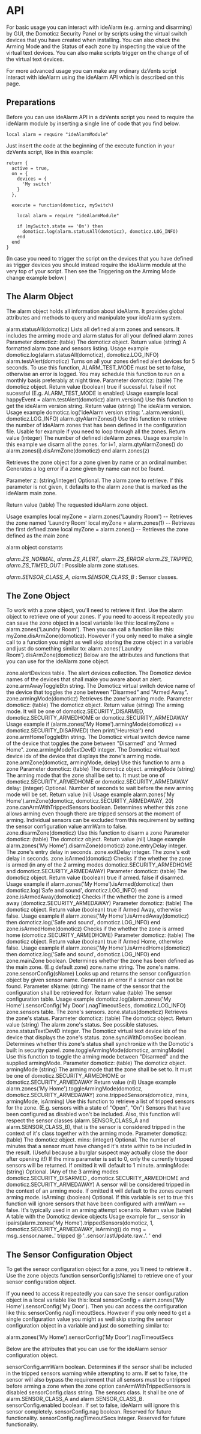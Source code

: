 API
===

For basic usage you can interact with ideAlarm (e.g. arming and disarming) by GUI,
the Domoticz Security Panel or by scripts using the virtual switch devices that you
have created when installing. You can also check the Arming Mode and the Status of
each zone by inspecting the value of the virtual text devices. You can also make
scripts trigger on the change of of the virtual text devices.

For more advanced usage you can make any ordinary dzVents script interact with ideAlarm
using the ideAlarm API which is described on this page.

Preparations
------------

Before you can use ideAlarm API in a dzVents script you need to require the ideAlarm
module by inserting a single line of code that you find below.

~~~~
local alarm = require "ideAlarmModule"
~~~~

Just insert the code at the beginning of the execute function in your dzVents script,
like in this example:

~~~~
return {
  active = true,
  on = {
    devices = {
      'My switch'
    }
  },

  execute = function(domoticz, mySwitch)

    local alarm = require "ideAlarmModule"

    if (mySwitch.state == 'On') then
      domoticz.log(alarm.statusAll(domoticz), domoticz.LOG_INFO)
    end
  end
}
~~~~

(In case you need to trigger the script on the devices that you have defined as trigger devices
you should instead require the ideAlarm module at the very top of your script. Then see
the Triggering on the Arming Mode change example below.)

The Alarm Object
----------------

The alarm object holds all information about ideAlarm. It provides global attributes
and methods to query and manipulate your ideAlarm system.

alarm.statusAll(domoticz)
  Lists all defined alarm zones and sensors. It includes the arming mode and alarm status for all your defined alarm zones
  Parameter
      domoticz: (table) The domoticz object.
  Return value
      (string) A formatted alarm zone and sensors listing.
  Usage example
      domoticz.log(alarm.statusAll(domoticz), domoticz.LOG_INFO)
alarm.testAlert(domoticz)
  Turns on all your zones defined alert devices for 5 seconds. To use this function, ALARM_TEST_MODE must be set to false, otherwise an error is logged. You may schedule this function to run on a monthly basis preferably at night time.
  Parameter
      domoticz: (table) The domoticz object.
  Return value
      (boolean) true if sucessful. false if not sucessful (E.g. ALARM_TEST_MODE is enabled)
  Usage example
      local happyEvent = alarm.testAlert(domoticz)
alarm.version()
  Use this function to get the ideAlarm version string.
  Return value
      (string) The ideAlarm version.
  Usage example
      domoticz.log('ideAlarm version string: '..alarm.version(), domoticz.LOG_INFO)
alarm.qtyAlarmZones()
  Use this function to retrieve the number of ideAlarm zones that has been defined in the configuration file. Usable for example if you need to loop through all the zones.
  Return value
      (integer) The number of defined ideAlarm zones.
  Usage example
  In this example we disarm all the zones.
      for i=1, alarm.qtyAlarmZones() do alarm.zones(i).disArmZone(domoticz) end
alarm.zones(z)

  Retrieves the zone object for a zone given by name or an ordinal number. Generates a log error if a zone given by name can not be found.

  Parameter
      z: (string/integer) Optional. The alarm zone to retrieve. If this parameter is not given, it defaults to the alarm zone that is marked as the ideAlarm main zone.

  Return value
      (table) The requested ideAlarm zone object.

  Usage examples
      local myZone = alarm.zones('Laundry Room') -- Retrieves the zone named 'Laundry Room'
      local myZone = alarm.zones(1) -- Retrieves the first defined zone
      local myZone = alarm.zones() -- Retrieves the zone defined as the main zone

alarm object constants

*alarm.ZS_NORMAL, alarm.ZS_ALERT, alarm.ZS_ERROR alarm.ZS_TRIPPED, alarm.ZS_TIMED_OUT* : Possible alarm zone statuses.

*alarm.SENSOR_CLASS_A, alarm.SENSOR_CLASS_B* : Sensor classes.

The Zone Object
---------------

To work with a zone object, you'll need to retrieve it first. Use the alarm object to retrieve
one of your zones. If you need to access it repeatedly you can save the zone object in a local
variable like this: local myZone = alarm.zones('Laundry Room'). Then you can call a function
like this: myZone.disArmZone(domoticz). However if you only need to make a single call to a
function you might as well skip storing the zone object in a variable and just do something
similar to: alarm.zones('Laundry Room').disArmZone(domoticz) Below are the attributes and functions
that you can use for the ideAlarm zone object.

zone.alertDevices
    table. The alert devices collection. The Domoticz device names of the devices that shall make you aware about an alert.
zone.armAwayToggleBtn
    string. The Domoticz virtual switch device name of the device that toggles the zone between "Disarmed" and "Armed Away".
zone.armingMode(domoticz)
    Retrieves the zone's arming mode.
    Parameter
        domoticz: (table) The domoticz object.
    Return value
        (string) The arming mode. It will be one of domoticz.SECURITY_DISARMED, domoticz.SECURITY_ARMEDHOME or domoticz.SECURITY_ARMEDAWAY
    Usage example
        if (alarm.zones('My Home').armingMode(domoticz) == domoticz.SECURITY_DISARMED) then print('Heureka!') end
zone.armHomeToggleBtn
    string. The Domoticz virtual switch device name of the device that toggles the zone between "Disarmed" and "Armed Home".
zone.armingModeTextDevID
    integer. The Domoticz virtual text device idx of the device that displays the zone's arming mode.
zone.armZone(domoticz, armingMode, delay)
    Use this function to arm a zone
    Parameter
        domoticz: (table) The domoticz object.
        armingMode (string) The arming mode that the zone shall be set to. It must be one of domoticz.SECURITY_ARMEDHOME or domoticz.SECURITY_ARMEDAWAY
        delay: (integer) Optional. Number of seconds to wait before the new arming mode will be set.
    Return value
        (nil)
    Usage example
        alarm.zones('My Home').armZone(domoticz, domoticz.SECURITY_ARMEDAWAY, 20)
zone.canArmWithTrippedSensors
    boolean. Determines whether this zone allows arming even though there are tripped sensors at the moment of arming. Individual sensors can be excluded from this requirement by setting the sensor configuration value armWarn to false.
zone.disarmZone(domoticz)
    Use this function to disarm a zone
    Parameter
        domoticz: (table) The domoticz object.
    Return value
        (nil)
    Usage example
        alarm.zones('My Home').disarmZone(domoticz)
zone.entryDelay
    integer. The zone's entry delay in seconds.
zone.exitDelay
    integer. The zone's exit delay in seconds.
zone.isArmed(domoticz)
    Checks if the whether the zone is armed (in any of the 2 arming modes domoticz.SECURITY_ARMEDHOME and domoticz.SECURITY_ARMEDAWAY)
    Parameter
        domoticz: (table) The domoticz object.
    Return value
        (boolean) true if armed. false if disarmed.
    Usage example
        if alarm.zones('My Home').isArmed(domoticz) then domoticz.log('Safe and sound', domoticz.LOG_INFO) end
zone.isArmedAway(domoticz)
    Checks if the whether the zone is armed away (domoticz.SECURITY_ARMEDAWAY)
    Parameter
        domoticz: (table) The domoticz object.
    Return value
        (boolean) true if Armed Away, otherwise false.
    Usage example
        if alarm.zones('My Home').isArmedAway(domoticz) then domoticz.log('Safe and sound', domoticz.LOG_INFO) end
zone.isArmedHome(domoticz)
    Checks if the whether the zone is armed home (domoticz.SECURITY_ARMEDHOME)
    Parameter
        domoticz: (table) The domoticz object.
    Return value
        (boolean) true if Armed Home, otherwise false.
    Usage example
        if alarm.zones('My Home').isArmedHome(domoticz) then domoticz.log('Safe and sound', domoticz.LOG_INFO) end
zone.mainZone
    boolean. Determines whether the zone has been defined as the main zone. (E.g default zone)
zone.name
    string. The zone's name.
zone.sensorConfig(sName)
    Looks up and returns the sensor configuration object by given sensor name. Generates an error if a sensor can not be found.
    Parameter
        sName: (string) The name of the sensor that the configuration shall be retrieved for.
    Return value
        (table) The sensor configuration table.
    Usage example
        domoticz.log(alarm.zones('My Home').sensorConfig('My Door').nagTimeoutSecs, domoticz.LOG_INFO)
zone.sensors
    table. The zone's sensors.
zone.status(domoticz)
    Retrieves the zone's status.
    Parameter
        domoticz: (table) The domoticz object.
    Return value
        (string) The alarm zone's status. See possible statuses.
zone.statusTextDevID
    integer. The Domoticz virtual text device idx of the device that displays the zone's status.
zone.syncWithDomoSec
    boolean. Determines whether this zone's status shall synchronize with the Domotic's built in security panel.
zone.toggleArmingMode(domoticz, armingMode)
    Use this function to toggle the arming mode between "Disarmed" and the supplied armingMode.
    Parameter
        domoticz: (table) The domoticz object.
        armingMode (string) The arming mode that the zone shall be set to. It must be one of domoticz.SECURITY_ARMEDHOME or domoticz.SECURITY_ARMEDAWAY
    Return value
        (nil)
    Usage example
        alarm.zones('My Home').toggleArmingMode(domoticz, domoticz.SECURITY_ARMEDAWAY)
zone.trippedSensors(domoticz, mins, armingMode, isArming)
    Use this function to retrieve a list of tripped sensors for the zone. (E.g. sensors with a state of "Open", "On") Sensors that have been configured as disabled won't be included. Also, this function will respect the sensor classes (alarm.SENSOR_CLASS_A and alarm.SENSOR_CLASS_B), that is the sensor is considered tripped in the context of it's class together with the arming mode.
    Parameter
        domoticz: (table) The domoticz object.
        mins: (integer) Optional. The number of minutes that a sensor must have changed it's state within to be included in the result. (Useful because a burglar suspect may actually close the door after opening it!) If the mins parameter is set to 0, only the currently tripped sensors will be returned. If omitted it will default to 1 minute.
        armingMode: (string) Optional. (Any of the 3 arming modes domoticz.SECURITY_DISARMED , domoticz.SECURITY_ARMEDHOME and domoticz.SECURITY_ARMEDAWAY) A sensor will be considered tripped in the context of an arming mode. If omitted it will default to the zones current arming mode.
        isArming: (boolean) Optional. If this variable is set to true this function will ignore sensors that have been configured with armWarn == false. It's typically used in an arming attempt scenario.
    Return value
        (table) A table with the Domoticz device objects
    Usage example
        for _, sensor in ipairs(alarm.zones('My Home').trippedSensors(domoticz, 1, domoticz.SECURITY_ARMEDAWAY, isArming)) do msg = msg..sensor.name..' tripped @ '..sensor.lastUpdate.raw..'. ' end

The Sensor Configuration Object
-------------------------------

To get the sensor configuration object for a zone, you'll need to retrieve it . Use the zone
objects function sensorConfig(sName) to retrieve one of your sensor configuration object.

If you need to access it repeatedly you can save the sensor configuration object in a local
variable like this: local sensorConfig = alarm.zones('My Home').sensorConfig('My Door'). Then
you can access the configuration like this: sensorConfig.nagTimeoutSecs. However if you only
need to get a single configuration value you might as well skip storing the sensor configuration
object in a variable and just do something similar to:

alarm.zones('My Home').sensorConfig('My Door').nagTimeoutSecs

Below are the attributes that you can use for the ideAlarm sensor configuration object.

sensorConfig.armWarn
    boolean. Determines if the sensor shall be included in the tripped sensors warning while attempting to arm. If set to false, the sensor will also bypass the requirement that all sensors must be untripped before arming a zone when the zone option canArmWithTrippedSensors is disabled
sensorConfig.class
    string. The sensors class. It shall be one of alarm.SENSOR_CLASS_A and alarm.SENSOR_CLASS_B.
sensorConfig.enabled
    boolean. If set to false, ideAlarm will ignore this sensor completely.
sensorConfig.nag
    boolean. Reserved for future functionality.
sensorConfig.nagTimeoutSecs
    integer. Reserved for future functionality.
